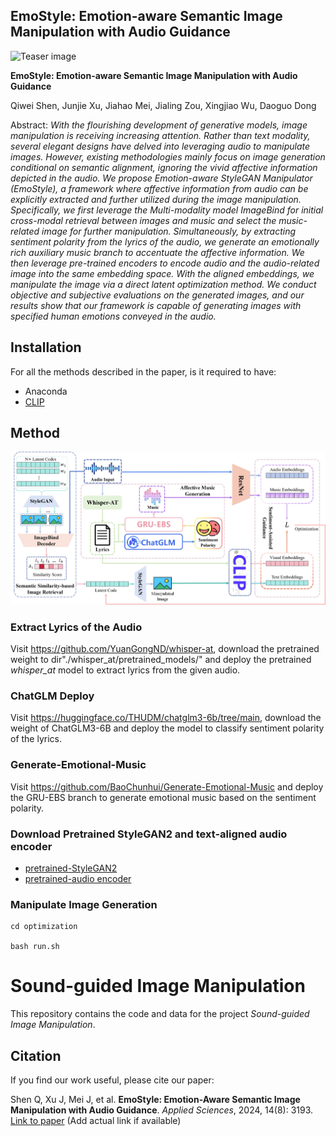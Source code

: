 ##  EmoStyle: Emotion-aware Semantic Image Manipulation with Audio Guidance

![Teaser image](./img/exp_1.png)


**EmoStyle: Emotion-aware Semantic Image Manipulation with Audio Guidance**<br>


Qiwei Shen, Junjie Xu, Jiahao Mei, Jialing Zou, Xingjiao Wu​, Daoguo Dong <br>

Abstract: *With the flourishing development of generative models, image manipulation is receiving increasing attention. Rather than text modality, several elegant designs have delved into leveraging audio to manipulate images. However, existing methodologies mainly focus on image generation conditional on semantic alignment, ignoring the vivid affective information depicted in the audio. We propose Emotion-aware StyleGAN Manipulator (EmoStyle), a framework where affective information from audio can be explicitly extracted and further utilized during the image manipulation. Specifically, we first leverage the Multi-modality model ImageBind for initial cross-modal retrieval between images and music and select the music-related image for further manipulation. Simultaneously, by extracting sentiment polarity from the lyrics of the audio, we generate an emotionally rich auxiliary music branch to accentuate the affective information. We then leverage pre-trained encoders to encode audio and the audio-related image into the same embedding space. With the aligned embeddings, we manipulate the image via a direct latent optimization method. We conduct objective and subjective evaluations on the generated images, and our results show that our framework is capable of generating images with specified human emotions conveyed in the audio.*

## Installation
For all the methods described in the paper, is it required to have:
- Anaconda
- [CLIP](https://github.com/openai/CLIP)



## Method
![Method image](/img/model.jpg)

### Extract Lyrics of the Audio
Visit https://github.com/YuanGongND/whisper-at, download the pretrained weight to dir"./whisper_at/pretrained_models/" and deploy the pretrained *whisper_at* model to extract lyrics from the given audio.



### ChatGLM Deploy
Visit https://huggingface.co/THUDM/chatglm3-6b/tree/main, download the weight of ChatGLM3-6B and deploy the model to classify sentiment polarity of the lyrics.

### Generate-Emotional-Music
Visit https://github.com/BaoChunhui/Generate-Emotional-Music and deploy the GRU-EBS branch to generate emotional music based on the sentiment polarity.

### Download Pretrained StyleGAN2 and text-aligned audio encoder

- [pretrained-StyleGAN2](https://kr.object.ncloudstorage.com/cvpr2022/landscape.pt)
- [pretrained-audio encoder](https://kr.object.ncloudstorage.com/cvpr2022/resnet18_57.pth)


### Manipulate Image Generation

```
cd optimization

bash run.sh
```


# Sound-guided Image Manipulation

This repository contains the code and data for the project *Sound-guided Image Manipulation*.

## Citation
If you find our work useful, please cite our paper:

Shen Q, Xu J, Mei J, et al. **EmoStyle: Emotion-Aware Semantic Image Manipulation with Audio Guidance**. *Applied Sciences*, 2024, 14(8): 3193. [Link to paper](https://www.mdpi.com/journal/applsci) (Add actual link if available)



